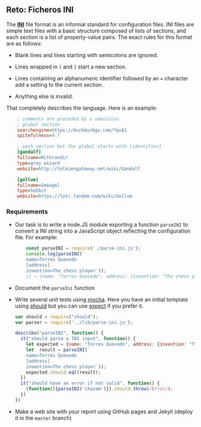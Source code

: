 ## Reto: Ficheros INI

The **[INI](https://en.wikipedia.org/wiki/INI_file)** file format is an informal standard for configuration files.
INI files are simple text files with a basic structure composed of lists
of sections, and each section is a list of property-value pairs. The
exact rules for this format are as follows:

-   Blank lines and lines starting with semicolons are ignored.

-   Lines wrapped in `[` and `]` start a new section.

-   Lines containing an alphanumeric identifier followed by an `=`
    character add a setting to the current section.

-   Anything else is invalid.

That completely describes the language. Here is an example:

  ```ini
      ; comments are preceded by a semicolon
      ; global section
      searchengine=https://duckduckgo.com/?q=$1
      spitefulness=9.7

      ; each section but the global starts with [identifier]
      [gandalf]
      fullname=Mithrandir
      type=grey wizard
      website=http://tolkiengateway.net/wiki/Gandalf

      [gollum]
      fullname=Sméagol
      type=hobbit
      website=https://lotr.fandom.com/wiki/Gollum
  ```

### Requirements

* Our task is to write a node.JS module exporting a function `parseINI` to convert a INI string into a JavaScript object reflecting the
configuration file. For example:

  ```js
      const parseINI = require('./parse-ini.js');
      console.log(parseINI(`
      name=Torres Quevedo
      [address]
      invention=The chess player`));
      // → {name: "Torres Quevedo", address: {invention: "The chess player"}}
  ```

* Document the  `parseIni` function
  
* Write several unit tests using [mocha](https://mochajs.org/#getting-started).
  Here you have an initial template using [should](https://www.npmjs.com/package/should) but you can use [expect](https://www.chaijs.com/api/bdd/) if you prefer it.

  ```js
  var should = require("should");
  var parser = require('../lib/parse-ini.js');

  describe("parseINI", function() {
    it("should parse a INI input", function() {
      let expected = {name: "Torres Quevedo", address: {invention: "The chess player"}};
      let  result = parseINI(`
      name=Torres Quevedo
      [address]
      invention=The chess player`));
      expected.should.eql(result);
    })
    it("should have an error if not valid", function() {
      (function(){parseINI('chazam')}).should.throw(/Error/);
    })
  })
  ```

* Make a web site with your report using GitHub pages and Jekyll (deploy it in the `master` branch)

